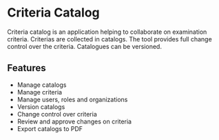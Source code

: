 # Criteria Catalog

Criteria catalog is an application helping to collaborate on examination criteria. Criterias are collected in catalogs. The tool provides full change control over the criteria. Catalogues can be versioned.

## Features

- Manage catalogs
- Manage criteria
- Manage users, roles and organizations
- Version catalogs
- Change control over criteria
- Review and approve changes on criteria
- Export catalogs to PDF
